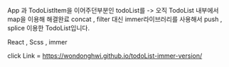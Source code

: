 App 과 TodoListItem을 이어주던부분인 todoList를 -> 오직 TodoList 내부에서 map을 이용해 해결완료 concat , filter 대신 immer라이브러리를 사용해서 push , splice 이용한 TodoList입니다.

React , Scss , immer

click Link = https://wondonghwi.github.io/todoList-immer-version/
